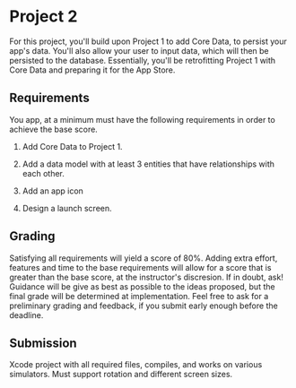 # Project 2

For this project, you'll build upon Project 1 to add Core Data, to persist your app's data. You'll also allow your user to input data, which will then be persisted to the database. Essentially, you'll be retrofitting Project 1 with Core Data and preparing it for the App Store.



## Requirements

You app, at a minimum must have the following requirements in order to achieve the base score.

1. Add Core Data to Project 1.

2. Add a data model with at least 3 entities that have relationships with each other.

3. Add an app icon

4. Design a launch screen.

   

## Grading

Satisfying all requirements will yield a score of 80%. Adding extra effort, features and time to the base requirements will allow for a score that is greater than the base score, at the instructor's discresion. If in doubt, ask! Guidance will be give as best as possible to the ideas proposed, but the final grade will be determined at implementation. Feel free to ask for a preliminary grading and feedback, if you submit early enough before the deadline.

## Submission

Xcode project with all required files, compiles, and works on various simulators. Must support rotation and different screen sizes.